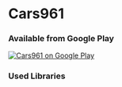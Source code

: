 # Cars961
### Available from Google Play
[![Cars961 on Google Play](https://play.google.com/intl/en_us/badges/images/badge_new.png)](https://play.google.com/store/apps/details?id=com.googy.cars961)

### Used Libraries

